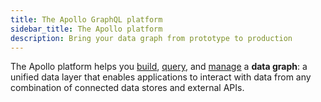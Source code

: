 ```yaml
---
title: The Apollo GraphQL platform
sidebar_title: The Apollo platform
description: Bring your data graph from prototype to production
---
```


The Apollo platform helps you [build](#1-build-your-graph-with-apollo-server), [query](#2-query-your-graph-with-apollo-client), and [manage](#3-manage-your-graph-with-apollo-studio) a **data graph**: a unified data layer that enables applications to interact with data from any combination of connected data stores and external APIs.
